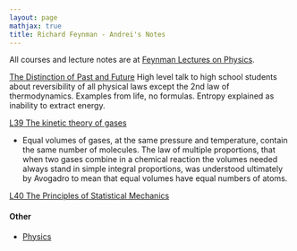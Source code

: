 ```yaml
---
layout: page
mathjax: true
title: Richard Feynman - Andrei's Notes
---
```


All courses and lecture notes are at [Feynman Lectures on Physics](https://www.feynmanlectures.caltech.edu/).

[The Distinction of Past and Future](https://www.feynmanlectures.caltech.edu/fml.html#5)
High level talk to high school students about reversibility of all physical laws except the 2nd law of thermodynamics. Examples from life, no formulas. Entropy explained as inability to extract energy.

[L39 The kinetic theory of gases](https://www.feynmanlectures.caltech.edu/I_39.html)
* Equal volumes of gases, at the same pressure and temperature, contain the same number of molecules. The law of multiple proportions, that when two gases combine in a chemical reaction the volumes needed always stand in simple integral proportions, was understood ultimately by Avogadro to mean that equal volumes have equal numbers of atoms.

[L40 The Principles of Statistical Mechanics](https://www.feynmanlectures.caltech.edu/I_40.html)




#### Other
* [Physics](../physics.md)
